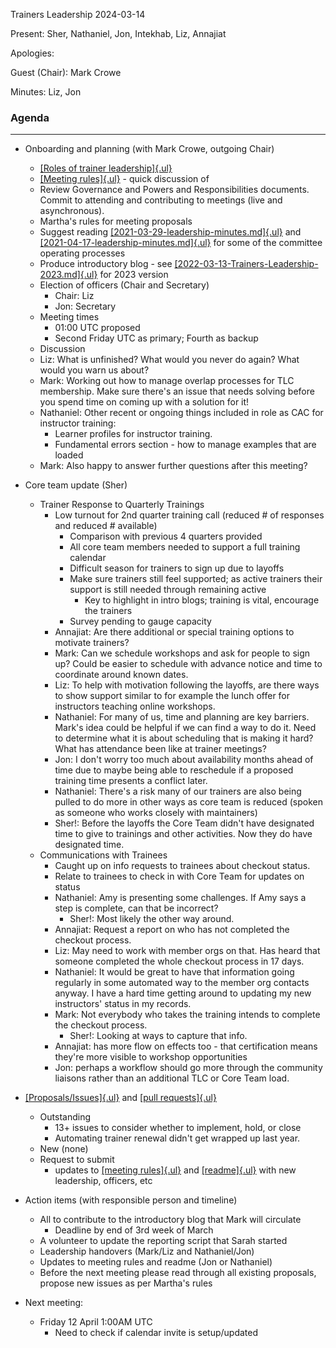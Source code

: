 Trainers Leadership 2024-03-14

Present: Sher, Nathaniel, Jon, Intekhab, Liz, Annajiat

Apologies:

Guest (Chair): Mark Crowe

Minutes: Liz, Jon

### Agenda
---------------------------------

-   Onboarding and planning (with Mark Crowe, outgoing Chair)
    -   [[Roles of trainer leadership]{.ul}](https://github.com/carpentries/trainers/blob/main/governance.md)
    -   [[Meeting rules]{.ul}](https://github.com/carpentries/trainers/blob/main/policy/leader_meeting_rules.md) - quick discussion of
    -   Review Governance and Powers and Responsibilities documents. Commit to attending and contributing to meetings (live and asynchronous).
    -   Martha's rules for meeting proposals
    -   Suggest reading [[2021-03-29-leadership-minutes.md]{.ul}](https://github.com/carpentries/trainers/blob/main/leadership_minutes/2021/2021-03-29-leadership-minutes.md) and [[2021-04-17-leadership-minutes.md]{.ul}](https://github.com/carpentries/trainers/blob/main/leadership_minutes/2021/2021-04-17-leadership-minutes.md) for some of the committee operating processes
    -   Produce introductory blog - see [[2022-03-13-Trainers-Leadership-2023.md]{.ul}](https://github.com/carpentries/carpentries.org/blob/77c6e9d570229d08987a1dae2b21b87c89944457/_posts/2023/03/2022-03-13-Trainers-Leadership-2023.md) for 2023 version
    -   Election of officers (Chair and Secretary)
	    - Chair: Liz
	    - Jon: Secretary
    -   Meeting times
        -   01:00 UTC proposed
        -   Second Friday UTC as primary; Fourth as backup
    - Discussion
	- Liz: What is unfinished? What would you never do again? What would you warn us about?
	- Mark: Working out how to manage overlap processes for TLC membership. Make sure there's an issue that needs solving before you spend time on coming up with a solution for it!
	- Nathaniel: Other recent or ongoing things included in role as CAC for instructor training:
	    -   Learner profiles for instructor training.
	    -   Fundamental errors section - how to manage examples that are loaded
	- Mark: Also happy to answer further questions after this meeting?

-   Core team update (Sher)

    -   Trainer Response to Quarterly Trainings <link redacted>
        -   Low turnout for 2nd quarter training call (reduced \# of responses and reduced \# available)
            -   Comparison with previous 4 quarters provided
            -   All core team members needed to support a full training calendar
            -   Difficult season for trainers to sign up due to layoffs
            -   Make sure trainers still feel supported; as active trainers their support is still needed through remaining active
                -   Key to highlight in intro blogs; training is vital, encourage the trainers
            -   Survey pending to gauge capacity
        -   Annajiat: Are there additional or special training options to motivate trainers?
        -   Mark: Can we schedule workshops and ask for people to sign up? Could be easier to schedule with advance notice and time to coordinate around known dates.
        -   Liz: To help with motivation following the layoffs, are there ways to show support similar to for example the lunch offer for instructors teaching online workshops.
        -   Nathaniel: For many of us, time and planning are key barriers. Mark's idea could be helpful if we can find a way to do it. Need to determine what it is about scheduling that is making it hard? What has attendance been like at trainer meetings?
        -   Jon: I don't worry too much about availability months ahead of time due to maybe being able to reschedule if a proposed training time presents a conflict later.
        -   Nathaniel: There's a risk many of our trainers are also being pulled to do more in other ways as core team is reduced (spoken as someone who works closely with maintainers)
        -   Sher!: Before the layoffs the Core Team didn't have designated time to give to trainings and other activities. Now they do have designated time.
    -   Communications with Trainees
        -   Caught up on info requests to trainees about checkout status.
        -   Relate to trainees to check in with Core Team for updates on status
        -   Nathaniel: Amy is presenting some challenges. If Amy says a step is complete, can that be incorrect?
            -   Sher!: Most likely the other way around.
        -   Annajiat: Request a report on who has not completed the checkout process.
        -   Liz: May need to work with member orgs on that. Has heard that someone completed the whole checkout process in 17 days.
        -   Nathaniel: It would be great to have that information going regularly in some automated way to the member org contacts anyway. I have a hard time getting around to updating my new instructors' status in my records.
        -   Mark: Not everybody who takes the training intends to complete the checkout process.
            -   Sher!: Looking at ways to capture that info.
        -   Annajiat: has more flow on effects too - that certification means they're more visible to workshop opportunities
        -   Jon: perhaps a workflow should go more through the community liaisons rather than an additional TLC or Core Team load.

-   [[Proposals/Issues]{.ul}](https://github.com/carpentries/trainers/issues) and [[pull requests]{.ul}](https://github.com/carpentries/trainers/pulls)
    -   Outstanding
        -   13+ issues to consider whether to implement, hold, or close
        -   Automating trainer renewal didn't get wrapped up last year.
    -   New (none)
    -   Request to submit
        -   updates to [[meeting rules]{.ul}](https://github.com/carpentries/trainers/blob/main/policy/leader_meeting_rules.md)
            and
            [[readme]{.ul}](https://github.com/carpentries/trainers/blob/main/README.md)  with new leadership, officers, etc

-   Action items (with responsible person and timeline)
    -   All to contribute to the introductory blog that Mark will
        circulate
        -   Deadline by end of 3rd week of March
    -   A volunteer to update the reporting script that Sarah started
    -   Leadership handovers (Mark/Liz and Nathaniel/Jon)
    -   Updates to meeting rules and readme (Jon or Nathaniel)
    -   Before the next meeting please read through all existing
        proposals, propose new issues as per Martha's rules
-   Next meeting:
    -   Friday 12 April 1:00AM UTC
        -   Need to check if calendar invite is setup/updated
